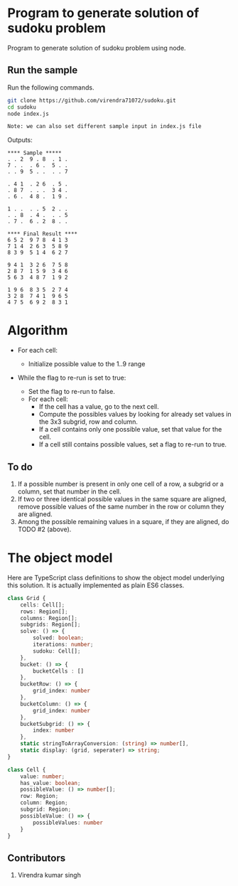 # Program to generate solution of sudoku problem

Program to generate solution of sudoku problem using node.

## Run the sample

Run the following commands.

``` bash
git clone https://github.com/virendra71072/sudoku.git
cd sudoku
node index.js

Note: we can also set different sample input in index.js file
```

Outputs:

```
**** Sample *****
. . 2  9 . 8  . 1 .  
7 . .  . 6 .  5 . .  
. . 9  5 . .  . . 7  

. 4 1  . 2 6  . 5 .  
. 8 7  . . .  3 4 .  
. 6 .  4 8 .  1 9 .  

1 . .  . . 5  2 . .  
. . 8  . 4 .  . . 5  
. 7 .  6 . 2  8 . .  

**** Final Result ****
6 5 2  9 7 8  4 1 3  
7 1 4  2 6 3  5 8 9  
8 3 9  5 1 4  6 2 7  

9 4 1  3 2 6  7 5 8  
2 8 7  1 5 9  3 4 6  
5 6 3  4 8 7  1 9 2  

1 9 6  8 3 5  2 7 4  
3 2 8  7 4 1  9 6 5  
4 7 5  6 9 2  8 3 1 
```



# Algorithm

- For each cell:
    - Initialize possible value to the 1..9 range

- While the flag to re-run is set to true:
    - Set the flag to re-run to false.
    - For each cell:
        - If the cell has a value, go to the next cell.
        - Compute the possibles values by looking for already set values in the 3x3 subgrid, row and column.
        - If a cell contains only one possible value, set that value for the cell.
        - If a cell still contains possible values, set a flag to re-run to true.

## To do

1. If a possible number is present in only one cell of a row, a subgrid or a column, set that number in the cell.
2. If two or three identical possible values in the same square are aligned, remove possible values of the same number in the row or column they are aligned.
3. Among the possible remaining values in a square, if they are aligned, do TODO #2 (above).



# The object model

Here are TypeScript class definitions to show the object model underlying this solution.
It is actually implemented as plain ES6 classes.

``` typescript
class Grid {
    cells: Cell[];
    rows: Region[];
    columns: Region[];
    subgrids: Region[];
    solve: () => {
        solved: boolean;
        iterations: number;
        sudoku: Cell[];
    },
    bucket: () => {
        bucketCells : []
    },
    bucketRow: () => {
        grid_index: number
    },
    bucketColumn: () => {
        grid_index: number
    },
    bucketSubgrid: () => {
        index: number
    },
    static stringToArrayConversion: (string) => number[], 
    static display: (grid, seperater) => string;
}

class Cell {
    value: number;
    has_value: boolean;
    possibleValue: () => number[];
    row: Region;
    column: Region;
    subgrid: Region;
    possibleValue: () => {
        possibleValues: number
    }
}
```

## Contributors

1. Virendra kumar singh
